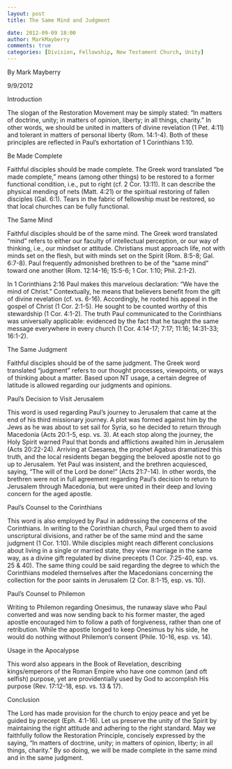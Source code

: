 ```yaml
---
layout: post
title: The Same Mind and Judgment

date: 2012-09-09 18:00
author: MarkMayberry
comments: true
categories: [Division, Fellowship, New Testament Church, Unity]
---
```

By Mark Mayberry

9/9/2012

Introduction

The slogan of the Restoration Movement may be simply stated: “In matters of doctrine, unity; in matters of opinion, liberty; in all things, charity.” In other words, we should be united in matters of divine revelation (1 Pet. 4:11) and tolerant in matters of personal liberty (Rom. 14:1-4). Both of these principles are reflected in Paul’s exhortation of 1 Corinthians 1:10. 

Be Made Complete

Faithful disciples should be made complete. The Greek word translated “be made complete,” means (among other things) to be restored to a former functional condition, i.e., put to right (cf. 2 Cor. 13:11). It can describe the physical mending of nets (Matt. 4:21) or the spiritual restoring of fallen disciples (Gal. 6:1). Tears in the fabric of fellowship must be restored, so that local churches can be fully functional. 

The Same Mind

Faithful disciples should be of the same mind. The Greek word translated “mind” refers to either our faculty of intellectual perception, or our way of thinking, i.e., our mindset or attitude. Christians must approach life, not with minds set on the flesh, but with minds set on the Spirit (Rom. 8:5-8; Gal. 6:7-8). Paul frequently admonished brethren to be of the “same mind” toward one another (Rom. 12:14-16; 15:5-6; 1 Cor. 1:10; Phil. 2:1-2).

In 1 Corinthians 2:16 Paul makes this marvelous declaration: “We have the mind of Christ.” Contextually, he means that believers benefit from the gift of divine revelation (cf. vs. 6-16). Accordingly, he rooted his appeal in the gospel of Christ (1 Cor. 2:1-5). He sought to be counted worthy of this stewardship (1 Cor. 4:1-2). The truth Paul communicated to the Corinthians was universally applicable: evidenced by the fact that he taught the same message everywhere in every church (1 Cor. 4:14-17; 7:17; 11:16; 14:31-33; 16:1-2). 

The Same Judgment

Faithful disciples should be of the same judgment. The Greek word translated “judgment” refers to our thought processes, viewpoints, or ways of thinking about a matter. Based upon NT usage, a certain degree of latitude is allowed regarding our judgments and opinions. 

Paul’s Decision to Visit Jerusalem

This word is used regarding Paul’s journey to Jerusalem that came at the end of his third missionary journey. A plot was formed against him by the Jews as he was about to set sail for Syria, so he decided to return through Macedonia (Acts 20:1-5, esp. vs. 3). At each stop along the journey, the Holy Spirit warned Paul that bonds and afflictions awaited him in Jerusalem (Acts 20:22-24). Arriving at Caesarea, the prophet Agabus dramatized this truth, and the local residents began begging the beloved apostle not to go up to Jerusalem. Yet Paul was insistent, and the brethren acquiesced, saying, “The will of the Lord be done!” (Acts 21:7-14). In other words, the brethren were not in full agreement regarding Paul’s decision to return to Jerusalem through Macedonia, but were united in their deep and loving concern for the aged apostle.

Paul’s Counsel to the Corinthians

This word is also employed by Paul in addressing the concerns of the Corinthians. In writing to the Corinthian church, Paul urged them to avoid unscriptural divisions, and rather be of the same mind and the same judgment (1 Cor. 1:10). While disciples might reach different conclusions about living in a single or married state, they view marriage in the same way, as a divine gift regulated by divine precepts (1 Cor. 7:25-40, esp. vs. 25 & 40). The same thing could be said regarding the degree to which the Corinthians modeled themselves after the Macedonians concerning the collection for the poor saints in Jerusalem (2 Cor. 8:1-15, esp. vs. 10).

Paul’s Counsel to Philemon

Writing to Philemon regarding Onesimus, the runaway slave who Paul converted and was now sending back to his former master, the aged apostle encouraged him to follow a path of forgiveness, rather than one of retribution. While the apostle longed to keep Onesimus by his side, he would do nothing without Philemon’s consent (Phile. 10-16, esp. vs. 14).

Usage in the Apocalypse

This word also appears in the Book of Revelation, describing kings/emperors of the Roman Empire who have one common (and oft selfish) purpose, yet are providentially used by God to accomplish His purpose (Rev. 17:12-18, esp. vs. 13 & 17).

Conclusion

The Lord has made provision for the church to enjoy peace and yet be guided by precept (Eph. 4:1-16). Let us preserve the unity of the Spirit by maintaining the right attitude and adhering to the right standard. May we faithfully follow the Restoration Principle, concisely expressed by the saying, “In matters of doctrine, unity; in matters of opinion, liberty; in all things, charity.” By so doing, we will be made complete in the same mind and in the same judgment.
